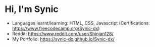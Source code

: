 # Hi, I'm Synic

<!--
**Synic923/Synic923** is a ✨ _special_ ✨ repository because its `README.md` (this file) appears on your GitHub profile.

Here are some ideas to get you started:
-->

-  Languages learnt/learning: HTML, CSS, Javascript (Certifications: https://www.freecodecamp.org/Synic-dx)
-  Reddit: https://www.reddit.com/user/Shinjan128/
-  My Portfolio: https://synic-dx.github.io/Synic-dx/

